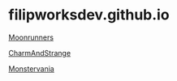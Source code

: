 # filipworksdev.github.io

[Moonrunners](https://filipworksdev.github.io/Moonrunners/index.html)

[CharmAndStrange](https://filipworksdev.github.io/CharmAndStrange/index.html)

[Monstervania](https://filipworksdev.github.io/Monstervania/index.html)

